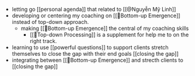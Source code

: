 - letting go [[personal agenda]] that related to [[@Nguyễn Mỹ Linh]]
- developing or centering my coaching on [[🌲Bottom-up Emergence]] instead of top-down approach.
    - making [[🌲Bottom-up Emergence]] the central of my coaching skills
        - [[🌲Top-down Processing]] is a supplement for help me to on the right track.
- learning to use [[powerful questions]] to support clients stretch themselves to close the gap with their end goals [[closing the gap]]
- integrating between [[🌲Bottom-up Emergence]] and strecth clients to [[closing the gap]]
